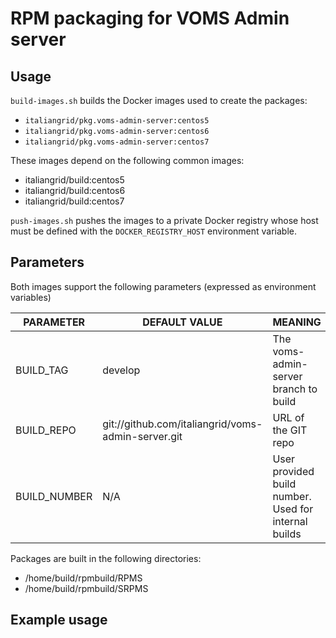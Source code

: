 # RPM packaging for  VOMS Admin server

## Usage

`build-images.sh` builds the Docker images used to create the packages:


- `italiangrid/pkg.voms-admin-server:centos5`
- `italiangrid/pkg.voms-admin-server:centos6`
- `italiangrid/pkg.voms-admin-server:centos7`

These images depend on the following common images:

- italiangrid/build:centos5
- italiangrid/build:centos6
- italiangrid/build:centos7

`push-images.sh` pushes the images to a private Docker registry whose host
must be defined with the `DOCKER_REGISTRY_HOST` environment variable.

## Parameters

Both images support the following parameters (expressed as environment variables)

| **PARAMETER**   | **DEFAULT VALUE**                                    | **MEANING**                                            |
| --------------- | ---------------------------------------------------- | ------------------------------------------------------ |
| BUILD_TAG       | develop                                              | The voms-admin-server branch to build                  |
| BUILD_REPO      | git://github.com/italiangrid/voms-admin-server.git   | URL of the GIT  repo                                   |
| BUILD_NUMBER    | N/A                                                  | User provided build number. Used for internal builds   |

Packages are built in the following directories:
- /home/build/rpmbuild/RPMS
- /home/build/rpmbuild/SRPMS

## Example usage

